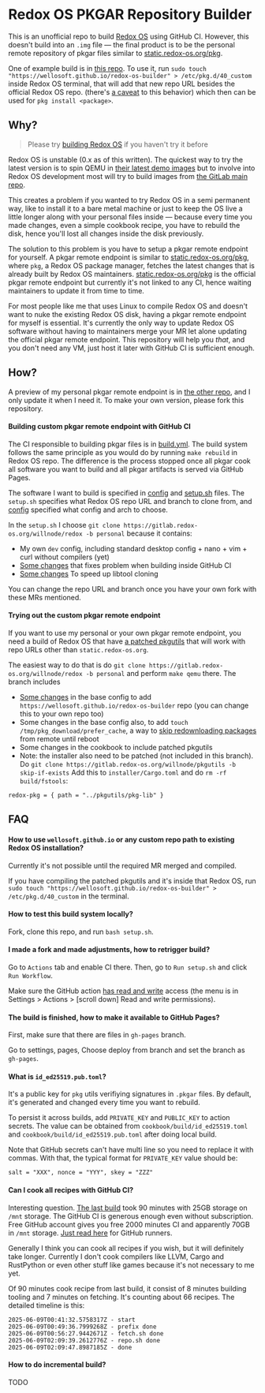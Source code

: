 # Redox OS PKGAR Repository Builder

This is an unofficial repo to build [Redox OS](https://www.redox-os.org/faq/) using GitHub CI. However, this doesn't build into an `.img` file &mdash; the final product is to be the personal remote repository of pkgar files similar to [static.redox-os.org/pkg](https://static.redox-os.org/pkg/).

One of example build is in [this repo](https://github.com/wellosoft/redox-os-builder/tree/gh-pages). To use it, run `sudo touch "https://wellosoft.github.io/redox-os-builder" > /etc/pkg.d/40_custom` inside Redox OS terminal, that will add that new repo URL besides the official Redox OS repo. (there's [a caveat](#how-to-use-wellosoftgithubio-or-any-custom-repo-path-to-existing-redox-os-installation) to this behavior) which then can be used for `pkg install <package>`.

## Why?

> Please try [building Redox OS](https://doc.redox-os.org/book/podman-build.html) if you haven't try it before

Redox OS is unstable (0.x as of this written). The quickest way to try the latest version is to spin QEMU in [their latest demo images](https://static.redox-os.org/img/x86_64/) but to involve into Redox OS development most will try to build images from [the GitLab main repo](https://gitlab.redox-os.org/redox-os/redox/).

This creates a problem if you wanted to try Redox OS in a semi permanent way, like to install it to a bare metal machine or just to keep the OS live a little longer along with your personal files inside &mdash; because every time you made changes, even a simple cookbook recipe, you have to rebuild the disk, hence you'll lost all changes inside the disk previously.

The solution to this problem is you have to setup a pkgar remote endpoint for yourself. A pkgar remote endpoint is similar to  [static.redox-os.org/pkg](https://static.redox-os.org/pkg/), where `pkg`, a Redox OS package manager, fetches the latest changes that is already built by Redox OS maintainers. [static.redox-os.org/pkg](https://static.redox-os.org/pkg/) is the official pkgar remote endpoint but currently it's not linked to any CI, hence waiting maintainers to update it from time to time.

For most people like me that uses Linux to compile Redox OS and doesn't want to nuke the existing Redox OS disk, having a pkgar remote endpoint for myself is essential. It's currently the only way to update Redox OS software without having to maintainers merge your MR let alone updating the official pkgar remote endpoint. This repository will help you *that*, and you don't need any VM, just host it later with GitHub CI is sufficient enough.

## How?

A preview of my personal pkgar remote endpoint is in [the other repo](https://github.com/wellosoft/redox-os-builder/tree/gh-pages), and I only update it when I need it. To make your own version, please fork this repository.

#### Building custom pkgar remote endpoint with GitHub CI

The CI responsible to building pkgar files is in [build.yml](./.github/workflows/build.yml). The build system follows the same principle as you would do by running `make rebuild` in Redox OS repo. The difference is the process stopped once all pkgar cook all software you want to build and all pkgar artifacts is served via GitHub Pages.

The software I want to build is specified in [config](./config) and [setup.sh](./setup.sh) files. The `setup.sh` specifies what Redox OS repo URL and branch to clone from, and  [config](./config) specified what config and arch to choose.

In the `setup.sh` I choose `git clone https://gitlab.redox-os.org/willnode/redox -b personal` because it contains:
- My own `dev` config, including standard desktop config + nano + vim + curl without compilers (yet)
- [Some changes](https://gitlab.redox-os.org/redox-os/cookbook/-/merge_requests/503) that fixes problem when building inside GitHub CI
- [Some changes](https://gitlab.redox-os.org/redox-os/redox/-/merge_requests/1584) To speed up libtool cloning

You can change the repo URL and branch once you have your own fork with these MRs mentioned.


#### Trying out the custom pkgar remote endpoint

If you want to use my personal or your own pkgar remote endpoint, you need a build of Redox OS that have [a patched pkgutils](https://gitlab.redox-os.org/redox-os/pkgutils/-/merge_requests/52) that will work with repo URLs other than `static.redox-os.org`. 

The easiest way to do that is do `git clone https://gitlab.redox-os.org/willnode/redox -b personal` and perform `make qemu` there. The branch includes
- [Some changes](https://gitlab.redox-os.org/willnode/redox/-/blob/personal/config/base.toml) in the base config to add `https://wellosoft.github.io/redox-os-builder` repo (you can change this to your own repo too)
- Some changes in the base config also, to add `touch /tmp/pkg_download/prefer_cache`, a way to [skip redownloading packages](https://gitlab.redox-os.org/redox-os/pkgutils/-/merge_requests/52) from remote until reboot
- Some changes in the cookbook to include patched pkgutils
- Note: the installer also need to be patched (not included in this branch). Do `git clone https://gitlab.redox-os.org/willnode/pkgutils -b skip-if-exists` Add this to `installer/Cargo.toml` and do `rm -rf build/fstools`:

```
redox-pkg = { path = "../pkgutils/pkg-lib" }
```

## FAQ

#### How to use `wellosoft.github.io` or any custom repo path to existing Redox OS installation?

Currently it's not possible until the required MR merged and compiled.

If you have compiling the patched pkgutils and it's inside that Redox OS, run `sudo touch "https://wellosoft.github.io/redox-os-builder" > /etc/pkg.d/40_custom` in the terminal.

#### How to test this build system locally?

Fork, clone this repo, and run `bash setup.sh`.

#### I made a fork and made adjustments, how to retrigger build?

Go to `Actions` tab and enable CI there. Then, go to `Run setup.sh` and click `Run Workflow`.

Make sure the GitHub action [has read and write](https://docs.github.com/en/actions/security-for-github-actions/security-guides/automatic-token-authentication#modifying-the-permissions-for-the-github_token) access (the menu is in Settings > Actions > \[scroll down\] Read and write permissions).

#### The build is finished, how to make it available to GitHub Pages?

First, make sure that there are files in `gh-pages` branch.

Go to settings, pages, Choose deploy from branch and set the branch as `gh-pages`.

#### What is `id_ed25519.pub.toml`?

It's a public key for `pkg` utils verifiying signatures in `.pkgar` files. By default, it's generated and changed every time you want to rebuild.

To persist it across builds, add `PRIVATE_KEY` and `PUBLIC_KEY` to action secrets. The value can be obtained from `cookbook/build/id_ed25519.toml` and `cookbook/build/id_ed25519.pub.toml` after doing local build. 

Note that GitHub secrets can't have multi line so you need to replace it with commas. With that, the typical format for `PRIVATE_KEY` value should be:

```
salt = "XXX", nonce = "YYY", skey = "ZZZ"
```

#### Can I cook all recipes with GitHub CI?

Interesting question. [The last build](https://github.com/wellosoft/redox-os-builder/actions/runs/15524250457/job/43701576712) took 90 minutes with 25GB storage on `/mnt` storage. The GitHub CI is generous enough even without subscription. Free GitHub account gives you free 2000 minutes CI and apparently 70GB in `/mnt` storage. [Just read here](https://docs.github.com/en/actions/using-github-hosted-runners/using-github-hosted-runners/about-github-hosted-runners#standard-github-hosted-runners-for-public-repositories) for GitHub runners.

Generally I think you can cook all recipes if you wish, but it will definitely take longer. Currently I don't cook compilers like LLVM, Cargo and RustPython or even other stuff like games because it's not necessary to me yet.

Of 90 minutes cook recipe from last build, it consist of 8 minutes building tooling and 7 minutes on fetching. It's counting about 66 recipes. The detailed timeline is this:

```
2025-06-09T00:41:32.5758317Z - start
2025-06-09T00:49:36.7999268Z - prefix done
2025-06-09T00:56:27.9442671Z - fetch.sh done
2025-06-09T02:09:39.2612776Z - repo.sh done
2025-06-09T02:09:47.8987185Z - done
```

#### How to do incremental build?

TODO

